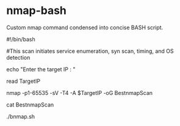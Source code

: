 # nmap-bash

Custom nmap command condensed into concise BASH script.


#!/bin/bash 

#This scan initiates service enumeration, syn scan, timing, and OS detection  

echo "Enter the target IP : " 

read TargetIP 

nmap -p1-65535 -sV -T4 -A $TargetIP -oG BestnmapScan

cat BestnmapScan

./bnmap.sh
